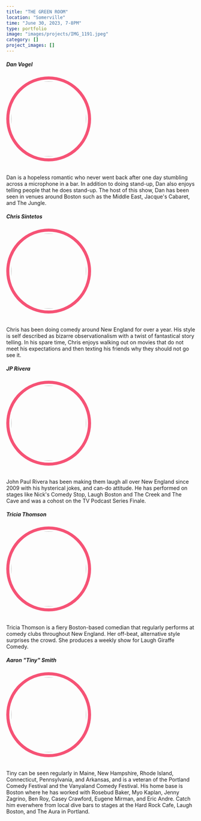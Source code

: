 ```yaml
---
title: "THE GREEN ROOM"
location: "Somerville"
time: "June 30, 2023, 7-8PM"
type: portfolio
image: "images/projects/IMG_1191.jpeg"
category: []
project_images: []
---
```



##### *Dan Vogel*

<img src="/images/dan.jpg" style="border:8px solid #F65275; border-radius: 50%; height: 200px; padding: 5px"/>

<br />

<p style="padding-top: 20px">Dan is a hopeless romantic who never went back after one day stumbling across a microphone in a bar. In addition to doing stand-up, Dan also enjoys telling people that he does stand-up. The host of this show, Dan has been seen in venues around Boston such as the Middle East, Jacque's Cabaret, and The Jungle. </p>

##### *Chris Sintetos*

<img src="/images/chris.png" style="border:8px solid #F65275; border-radius: 50%; height: 200px; padding: 5px"/>

<p style="padding-top: 20px">Chris has been doing comedy around New England for over a year.  His style is self described as bizarre observationalism with a twist of fantastical story telling.  In his spare time, Chris enjoys walking out on movies that do not meet his expectations and then texting his friends why they should not go see it.</p>

##### *JP Rivera*

<img src="/images/jp.jpeg" style="border:8px solid #F65275; border-radius: 50%; height: 200px; padding: 5px"/>

<p style="padding-top: 20px">
John Paul Rivera has been making them laugh all over New England since 2009 with his hysterical jokes,  and can-do attitude. He has performed on stages like Nick's Comedy Stop, Laugh Boston and The Creek and The Cave and was a cohost on the TV Podcast Series Finale.
</p>


##### *Tricia Thomson*

<img src="/images/tricia.png" style="border:8px solid #F65275; border-radius: 50%; height: 200px; padding: 5px"/>

<p style="padding-top: 20px">
Tricia Thomson is a fiery Boston-based comedian that regularly performs at comedy clubs throughout New England. Her off-beat, alternative style surprises the crowd. She produces a weekly show for Laugh Giraffe Comedy.
</p>

##### *Aaron "Tiny" Smith*

<img src="/images/tiny.png" style="border:8px solid #F65275; border-radius: 50%; height: 200px; padding: 5px"/>

<p style="padding-top: 20px">
Tiny can be seen regularly in Maine, New Hampshire, Rhode Island, Connecticut, Pennsylvania, and Arkansas, and is a veteran of the Portland Comedy Festival and the Vanyaland Comedy Festival. His home base is Boston where he has worked with Rosebud Baker, Myo Kaplan, Jenny Zagrino, Ben Roy, Casey Crawford, Eugene Mirman, and Eric Andre. Catch him everwhere from local dive bars to stages at the Hard Rock Cafe, Laugh Boston, and The Aura in Portland.</p>